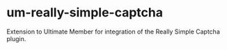 # um-really-simple-captcha
Extension to Ultimate Member for integration of the Really Simple Captcha plugin.
